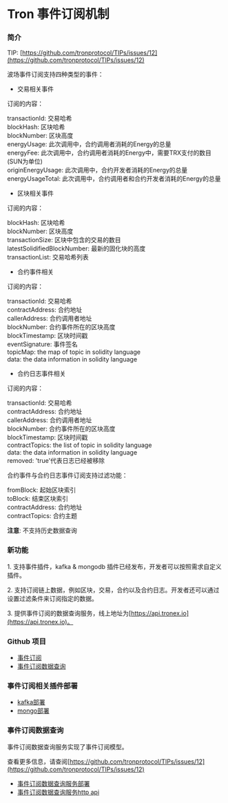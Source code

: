 
# Tron 事件订阅机制

<h3> 简介 </h3>

TIP: [https://github.com/tronprotocol/TIPs/issues/12](https://github.com/tronprotocol/TIPs/issues/12)

波场事件订阅支持四种类型的事件：

- 交易相关事件

订阅的内容：

transactionId: 交易哈希  
blockHash: 区块哈希  
blockNumber: 区块高度  
energyUsage: 此次调用中，合约调用者消耗的Energy的总量  
energyFee: 此次调用中，合约调用者消耗的Energy中，需要TRX支付的数目(SUN为单位)  
originEnergyUsage: 此次调用中，合约开发者消耗的Energy的总量  
energyUsageTotal: 此次调用中，合约调用者和合约开发者消耗的Energy的总量  


- 区块相关事件

订阅的内容：

blockHash: 区块哈希  
blockNumber: 区块高度  
transactionSize: 区块中包含的交易的数目  
latestSolidifiedBlockNumber: 最新的固化块的高度  
transactionList: 交易哈希列表  

- 合约事件相关

订阅的内容：

transactionId: 交易哈希  
contractAddress: 合约地址  
callerAddress: 合约调用者地址  
blockNumber: 合约事件所在的区块高度  
blockTimestamp: 区块时间戳  
eventSignature: 事件签名  
topicMap: the map of topic in solidity language  
data: the data information in solidity language  


- 合约日志事件相关

订阅的内容：

transactionId: 交易哈希  
contractAddress: 合约地址  
callerAddress: 合约调用者地址  
blockNumber: 合约事件所在的区块高度  
blockTimestamp: 区块时间戳  
contractTopics: the list of topic in solidity language  
data: the data information in solidity language  
removed: 'true'代表日志已经被移除  


合约事件与合约日志事件订阅支持过滤功能：

fromBlock: 起始区块索引  
toBlock: 结束区块索引  
contractAddress: 合约地址  
contractTopics: 合约主题  

**注意**: 不支持历史数据查询


<h3> 新功能 </h3>

1.&nbsp;支持事件插件，kafka & mongodb 插件已经发布，开发者可以按照需求自定义插件。

2.&nbsp;支持订阅链上数据，例如区块，交易，合约以及合约日志。开发者还可以通过设置过滤条件来订阅指定的数据。

3.&nbsp;提供事件订阅的数据查询服务，线上地址为[https://api.tronex.io](https://api.tronex.io)。

<h3> Github 项目 </h3>

- [事件订阅](https://github.com/tronprotocol/event-plugin)
- [事件订阅数据查询](https://github.com/tronprotocol/tron-eventquery)

<h3> 事件订阅相关插件部署 </h3>

- [kafka部署](https://tronprotocol.github.io/documentation-zh/developers/deployment/#kafka)
- [mongo部署](https://tronprotocol.github.io/documentation-zh/developers/deployment/#mongo)

<h3> 事件订阅数据查询 </h3>

事件订阅数据查询服务实现了事件订阅模型。

查看更多信息，请查阅[https://github.com/tronprotocol/TIPs/issues/12](https://github.com/tronprotocol/TIPs/issues/12)

- [事件订阅数据查询服务部署](https://tronprotocol.github.io/documentation-zh/developers/deployment/#_6)
- [事件订阅数据查询服务http api](https://github.com/tronprotocol/documentation-en/blob/master/docs_without_index/plugin/event-query-http.md)
